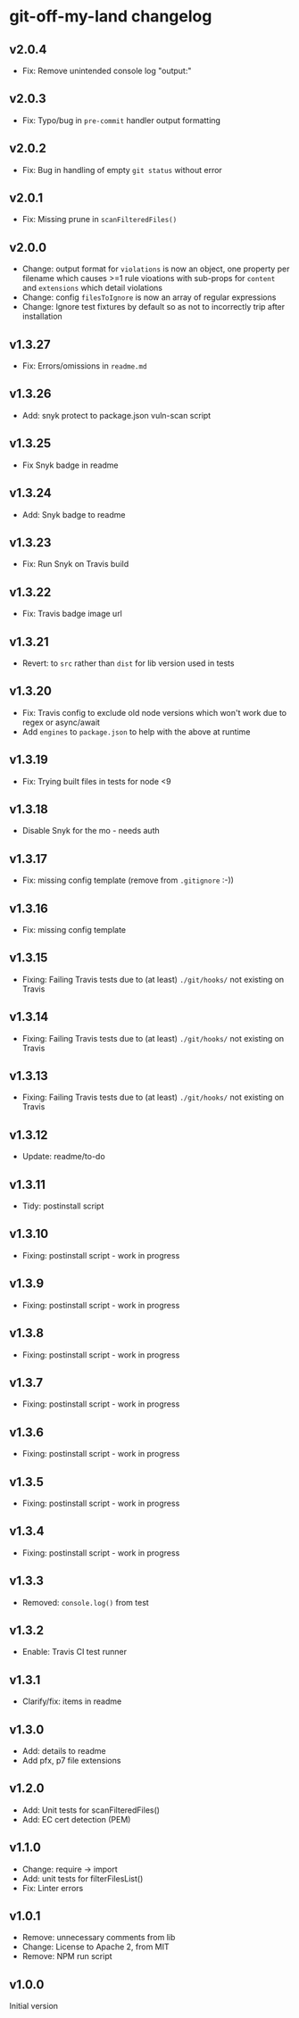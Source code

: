 # git-off-my-land changelog

## v2.0.4
* Fix: Remove unintended console log "output:"

## v2.0.3
* Fix: Typo/bug in `pre-commit` handler output formatting

## v2.0.2
* Fix: Bug in handling of empty `git status` without error

## v2.0.1
* Fix: Missing prune in `scanFilteredFiles()`

## v2.0.0
* Change: output format for `violations` is now an object, one property per filename which causes >=1 rule vioations with sub-props for `content` and `extensions` which detail violations
* Change: config `filesToIgnore` is now an array of regular expressions
* Change: Ignore test fixtures by default so as not to incorrectly trip after installation

## v1.3.27
* Fix: Errors/omissions in `readme.md`

## v1.3.26
* Add: snyk protect to package.json vuln-scan script

## v1.3.25
* Fix Snyk badge in readme

## v1.3.24
* Add: Snyk badge to readme

## v1.3.23
* Fix: Run Snyk on Travis build

## v1.3.22
* Fix: Travis badge image url

## v1.3.21
* Revert: to `src` rather than `dist` for lib version used in tests

## v1.3.20
* Fix: Travis config to exclude old node versions which won't work due to regex or async/await
* Add `engines` to `package.json` to help with the above at runtime

## v1.3.19
* Fix: Trying built files in tests for node <9

## v1.3.18
* Disable Snyk for the mo - needs auth

## v1.3.17
* Fix: missing config template (remove from `.gitignore` :-))

## v1.3.16
* Fix: missing config template

## v1.3.15
* Fixing: Failing Travis tests due to (at least) `./git/hooks/` not existing on Travis

## v1.3.14
* Fixing: Failing Travis tests due to (at least) `./git/hooks/` not existing on Travis

## v1.3.13
* Fixing: Failing Travis tests due to (at least) `./git/hooks/` not existing on Travis

## v1.3.12
* Update: readme/to-do

## v1.3.11
* Tidy: postinstall script

## v1.3.10
* Fixing: postinstall script - work in progress

## v1.3.9
* Fixing: postinstall script - work in progress

## v1.3.8
* Fixing: postinstall script - work in progress

## v1.3.7
* Fixing: postinstall script - work in progress

## v1.3.6
* Fixing: postinstall script - work in progress

## v1.3.5
* Fixing: postinstall script - work in progress

## v1.3.4
* Fixing: postinstall script - work in progress

## v1.3.3
* Removed: `console.log()` from test

## v1.3.2
* Enable: Travis CI test runner

## v1.3.1
* Clarify/fix: items in readme

## v1.3.0
* Add: details to readme
* Add pfx, p7 file extensions

## v1.2.0
* Add: Unit tests for scanFilteredFiles()
* Add: EC cert detection (PEM)

## v1.1.0
* Change: require -> import
* Add: unit tests for filterFilesList()
* Fix: Linter errors

## v1.0.1
* Remove: unnecessary comments from lib
* Change: License to Apache 2, from MIT
* Remove: NPM run script

## v1.0.0
Initial version
